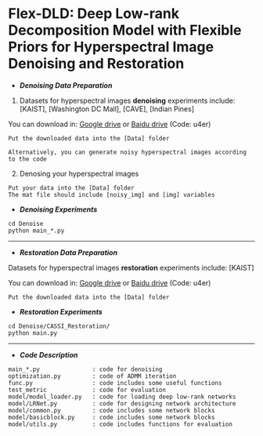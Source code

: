 # Flex-DLD: Deep Low-rank Decomposition Model with Flexible Priors for Hyperspectral Image Denoising and Restoration

- ***Denoising Data Preparation***

1) Datasets for hyperspectral images **denoising** experiments include: [KAIST], [Washington DC Mall], [CAVE], [Indian Pines]


You can download in: [Google drive](https://drive.google.com/drive/folders/17LzFSdVCU2p0pfxbyghjZJw2nlf0yN97?usp=sharing) or [Baidu drive](https://pan.baidu.com/s/1mdLWXgvzkmQscfZu4t4M7A) (Code: u4er)

```
Put the downloaded data into the [Data] folder

Alternatively, you can generate noisy hyperspectral images according to the code
```

2) Denosing your hyperspectral images

```
Put your data into the [Data] folder
The mat file should include [noisy_img] and [img] variables
```

- ***Denoising Experiments***
```
cd Denoise
python main_*.py
```



---
- ***Restoration Data Preparation***
  
Datasets for hyperspectral images **restoration** experiments include: [KAIST]


You can download in: [Google drive](https://drive.google.com/drive/folders/17LzFSdVCU2p0pfxbyghjZJw2nlf0yN97?usp=sharing) or [Baidu drive](https://pan.baidu.com/s/1mdLWXgvzkmQscfZu4t4M7A) (Code: u4er)

```
Put the downloaded data into the [Data] folder
```

- ***Restoration Experiments***
```
cd Denoise/CASSI_Restoration/
python main.py
```




---
- ***Code Description***
```
main_*.py               : code for denoising
optimization.py         : code of ADMM iteration
func.py                 : code includes some useful functions
test_metric             : code for evaluation
model/model_loader.py   : code for loading deep low-rank networks
model/LRNet.py          : code for designing network architecture
model/common.py         : code includes some network blocks
model/basicblock.py     : code includes some network blocks
model/utils.py          : code includes functions for evaluation
```
